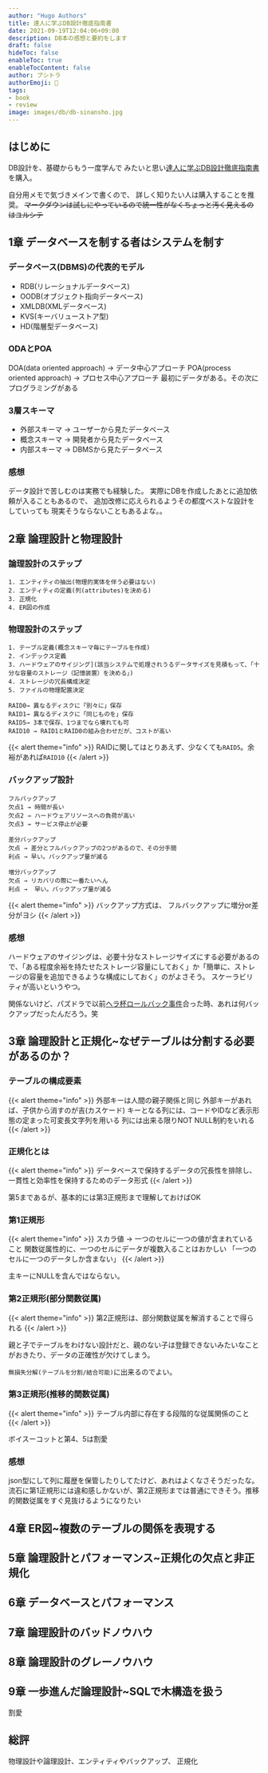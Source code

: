 ```yaml
---
author: "Hugo Authors"
title: 達人に学ぶDB設計徹底指南書
date: 2021-09-19T12:04:06+09:00
description: DB本の感想と要約をします
draft: false
hideToc: false
enableToc: true
enableTocContent: false
author: ブシトラ
authorEmoji: 🐯
tags:
- book
- review
image: images/db/db-sinansho.jpg
---
```


## はじめに

DB設計を、基礎からもう一度学んで
みたいと思い[達人に学ぶDB設計徹底指南書](https://amzn.to/2XDtXxM)を購入。

自分用メモで気づきメインで書くので、
詳しく知りたい人は購入することを推奨。
~~マークダウンは試しにやっているので統一性がなくちょっと汚く見えるのはユルシテ~~

## 1章 データベースを制する者はシステムを制す
### データベース(DBMS)の代表的モデル

* RDB(リレーショナルデータベース)
* OODB(オブジェクト指向データベース)
* XMLDB(XMLデータベース)
* KVS(キーバリューストア型)
* HD(階層型データベース)
### ODAとPOA

DOA(data oriented approach) → データ中心アプローチ
POA(process oriented approach) → プロセス中心アプローチ
最初にデータがある。その次にプログラミングがある
### 3層スキーマ

* 外部スキーマ → ユーザーから見たデータベース
* 概念スキーマ → 開発者から見たデータベース
* 内部スキーマ → DBMSから見たデータベース
### 感想

データ設計で苦しむのは実務でも経験した。
実際にDBを作成したあとに追加依頼が入ることもあるので、
追加改修に応えられるようその都度ベストな設計をしていっても
現実そうならないこともあるよな。。

## 2章 論理設計と物理設計
### 論理設計のステップ

```
1. エンティティの抽出(物理的実体を伴う必要はない)
2. エンティティの定義(列(attributes)を決める)
3. 正規化
4. ER図の作成
```
### 物理設計のステップ

```
1. テーブル定義(概念スキーマ毎にテーブルを作成)
2. インデックス定義
3. ハードウェアのサイジング](該当システムで処理されうるデータサイズを見積もって、「十分な容量のストレージ（記憶装置）を決める」)
4. ストレージの冗長構成決定
5. ファイルの物理配置決定
```

```
RAID0→ 異なるディスクに「別々に」保存
RAID1→ 異なるディスクに「同じものを」保存
RAID5→ 3本で保存、1つまでなら壊れても可
RAID10 → RAID1とRAID0の組み合わせだが、コストが高い
```
{{< alert theme="info" >}}
RAIDに関してはとりあえず、少なくても`RAID5`。余裕があれば`RAID10`
{{< /alert >}}

### バックアップ設計

```
フルバックアップ
欠点1 → 時間が長い
欠点2 → ハードウェアリソースへの負荷が高い
欠点3 → サービス停止が必要

差分バックアップ
欠点 → 差分とフルバックアップの2つがあるので、その分手間
利点 → 早い。バックアップ量が減る

増分バックアップ
欠点 → リカバリの際に一番たいへん
利点 →  早い。バックアップ量が減る
```

{{< alert theme="info" >}}
バックアップ方式は、 フルバックアップに増分or差分がヨシ
{{< /alert >}}
### 感想

ハードウェアのサイジングは、必要十分なストレージサイズにする必要があるので、「ある程度余裕を持たせたストレージ容量にしておく」か「簡単に、ストレージの容量を追加できるような構成にしておく」のがよさそう。
スケーラビリティが高いというやつ。

関係ないけど、パズドラで以前[ヘラ杯ロールバック事件](https://togetter.com/li/1106638)合った時、あれは何バックアップだったんだろう。笑

## 3章 論理設計と正規化~なぜテーブルは分割する必要があるのか？
### テーブルの構成要素

{{< alert theme="info" >}}
外部キーは人間の親子関係と同じ
外部キーがあれば、子供から消すのが吉(カスケード)
キーとなる列には、コードやIDなど表示形態の定まった可変長文字列を用いる
列には出来る限りNOT NULL制約をいれる
{{< /alert >}}
### 正規化とは

{{< alert theme="info" >}}
データベースで保持するデータの冗長性を排除し、一貫性と効率性を保持するためのデータ形式
{{< /alert >}}

第5まであるが、基本的には第3正規形まで理解しておけばOK

### 第1正規形

{{< alert theme="info" >}}
スカラ値 → 一つのセルに一つの値が含まれていること
関数従属性的に、一つのセルにデータが複数入ることはおかしい
「一つのセルに一つのデータしか含まない」
{{< /alert >}}

主キーにNULLを含んではならない。
### 第2正規形(部分関数従属)

{{< alert theme="info" >}}
第2正規形は、部分関数従属を解消することで得られる
{{< /alert >}}

親と子でテーブルをわけない設計だと、親のない子は登録できないみたいなことがおきたり、データの正確性が欠けてしまう。

`無損失分解(テーブルを分割/結合可能)`に出来るのでよい。

### 第3正規形(推移的関数従属)

{{< alert theme="info" >}}
テーブル内部に存在する段階的な従属関係のこと
{{< /alert >}}

ボイスーコットと第4、5は割愛
### 感想

json型にして列に履歴を保管したりしてたけど、あれはよくなさそうだったな。流石に第1正規形には違和感しかないが、第2正規形までは普通にできそう。推移的関数従属をすぐ見抜けるようになりたい

## 4章 ER図~複数のテーブルの関係を表現する
## 5章 論理設計とパフォーマンス~正規化の欠点と非正規化
## 6章 データベースとパフォーマンス
## 7章 論理設計のバッドノウハウ
## 8章 論理設計のグレーノウハウ
## 9章 一歩進んだ論理設計~SQLで木構造を扱う
割愛
## 総評

物理設計や論理設計、エンティティやバックアップ、
正規化
